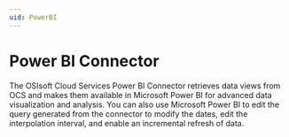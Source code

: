 ```yaml
---
uid: PowerBI
---
```


# Power BI Connector

The OSIsoft Cloud Services Power BI Connector retrieves data views from OCS and makes them available in Microsoft Power BI for advanced data visualization and analysis. You can also use Microsoft Power BI to edit the query generated from the connector to modify the dates, edit the interpolation interval, and enable an incremental refresh of data.